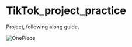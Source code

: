 # TikTok_project_practice
Project, following along guide.

![OnePiece](https://images-wixmp-ed30a86b8c4ca887773594c2.wixmp.com/f/e0701373-89a2-4d50-8795-5c72cfb00185/d9u1i7b-de9d7dc3-e36a-4052-980c-7b68d18907c8.png/v1/fill/w_623,h_350,q_70,strp/luffy_leaving_foosha__2_by_icantdecideaname_d9u1i7b-350t.jpg?token=eyJ0eXAiOiJKV1QiLCJhbGciOiJIUzI1NiJ9.eyJzdWIiOiJ1cm46YXBwOjdlMGQxODg5ODIyNjQzNzNhNWYwZDQxNWVhMGQyNmUwIiwiaXNzIjoidXJuOmFwcDo3ZTBkMTg4OTgyMjY0MzczYTVmMGQ0MTVlYTBkMjZlMCIsIm9iaiI6W1t7ImhlaWdodCI6Ijw9NTc2IiwicGF0aCI6IlwvZlwvZTA3MDEzNzMtODlhMi00ZDUwLTg3OTUtNWM3MmNmYjAwMTg1XC9kOXUxaTdiLWRlOWQ3ZGMzLWUzNmEtNDA1Mi05ODBjLTdiNjhkMTg5MDdjOC5wbmciLCJ3aWR0aCI6Ijw9MTAyNCJ9XV0sImF1ZCI6WyJ1cm46c2VydmljZTppbWFnZS5vcGVyYXRpb25zIl19.MFWbgmz5o0hc3jb4F8BlyIm6JlPM2zcIkekX-2k-Ssw)
